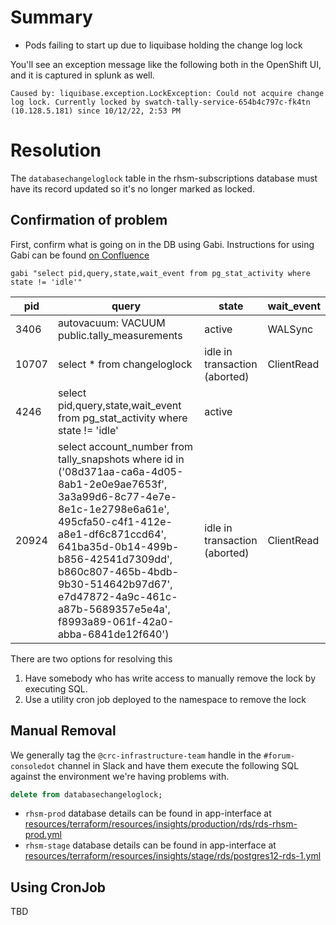 
# Summary
-  Pods failing to start up due to liquibase holding the change log lock

You'll see an exception message like the following both in the OpenShift UI, and it is captured in splunk as well.

```
Caused by: liquibase.exception.LockException: Could not acquire change log lock. Currently locked by swatch-tally-service-654b4c797c-fk4tn (10.128.5.181) since 10/12/22, 2:53 PM
```


# Resolution

The `databasechangeloglock` table in the rhsm-subscriptions database must have its record updated so it's no longer marked as locked.

## Confirmation of problem
First, confirm what is going on in the DB using Gabi.  Instructions for using Gabi can be found [on Confluence](https://docs.engineering.redhat.com/display/ENT/Viewing+DB+records+with+Gabi)

```
gabi "select pid,query,state,wait_event from pg_stat_activity where state != 'idle'"
```

|pid  |query                                                                                                                                                                                                                                                                                                                                    |state                        |wait_event|
|-----|-----------------------------------------------------------------------------------------------------------------------------------------------------------------------------------------------------------------------------------------------------------------------------------------------------------------------------------------|-----------------------------|----------|
|3406 |autovacuum: VACUUM public.tally_measurements                                                                                                                                                                                                                                                                                             |active                       |WALSync   |
|10707|select * from changeloglock                                                                                                                                                                                                                                                                                                              |idle in transaction (aborted)|ClientRead|
|4246 |select pid,query,state,wait_event from pg_stat_activity where state != 'idle'                                                                                                                                                                                                                                                            |active                       |          |
|20924|select account_number from tally_snapshots where id in ('08d371aa-ca6a-4d05-8ab1-2e0e9ae7653f', 3a3a99d6-8c77-4e7e-8e1c-1e2798e6a61e', 495cfa50-c4f1-412e-a8e1-df6c871ccd64', 641ba35d-0b14-499b-b856-42541d7309dd', b860c807-465b-4bdb-9b30-514642b97d67', e7d47872-4a9c-461c-a87b-5689357e5e4a', f8993a89-061f-42a0-abba-6841de12f640')|idle in transaction (aborted)|ClientRead|

There are two options for resolving this
1. Have somebody who has write access to manually remove the lock by executing SQL.
2. Use a utility cron job deployed to the namespace to remove the lock

## Manual Removal

We generally tag the `@crc-infrastructure-team` handle in the `#forum-consoledot` channel in Slack and have them execute the following SQL against the environment we're having problems with.

```sql
delete from databasechangeloglock;
```

- `rhsm-prod` database details can be found in app-interface at [resources/terraform/resources/insights/production/rds/rds-rhsm-prod.yml](https://gitlab.cee.redhat.com/service/app-interface/-/blob/master/resources/terraform/resources/insights/production/rds/rds-rhsm-prod.yml)
- `rhsm-stage` database details can be found in app-interface at [resources/terraform/resources/insights/stage/rds/postgres12-rds-1.yml](https://gitlab.cee.redhat.com/service/app-interface/-/blob/master/resources/terraform/resources/insights/stage/rds/postgres12-rds-1.yml)

## Using CronJob

TBD
